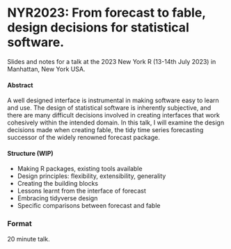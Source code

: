 
<!-- README.md is generated from README.Rmd. Please edit that file -->

# NYR2023: From forecast to fable, design decisions for statistical software.

<!-- badges: start -->
<!-- badges: end -->

Slides and notes for a talk at the 2023 New York R (13-14th July 2023)
in Manhattan, New York USA.

<!-- A recording of this presentation is available on YouTube here: <https://www.youtube.com/watch?v=> -->
<!-- [![](preview.jpg)](https://www.youtube.com/watch?v=) -->

#### Abstract

A well designed interface is instrumental in making software easy to
learn and use. The design of statistical software is inherently
subjective, and there are many difficult decisions involved in creating
interfaces that work cohesively within the intended domain. In this
talk, I will examine the design decisions made when creating fable, the
tidy time series forecasting successor of the widely renowned forecast
package.

#### Structure (WIP)

- Making R packages, existing tools available
- Design principles: flexibility, extensibility, generality
- Creating the building blocks
- Lessons learnt from the interface of forecast
- Embracing tidyverse design
- Specific comparisons between forecast and fable

### Format

20 minute talk.
